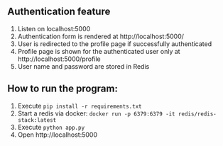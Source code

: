 ## Authentication feature
1. Listen on localhost:5000   
2. Authentication form is rendered at http://localhost:5000/   
3. User is redirected to the profile page if successfully authenticated  
4. Profile page is shown for the authenticated user only at http://localhost:5000/profile 
5. User name and password are stored in Redis

## How to run the program:
1. Execute `pip install -r requirements.txt`
2. Start a redis via docker: `docker run -p 6379:6379 -it redis/redis-stack:latest`
2. Execute `python app.py`
3. Open http://localhost:5000
